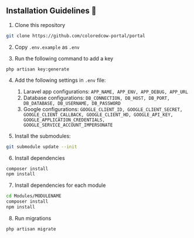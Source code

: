 ## Installation Guidelines :rocket:

1. Clone this repository
```sh
git clone https://github.com/coloredcow-portal/portal
```

2. Copy `.env.example` as `.env`

3. Run the following command to add a key
```
php artisan key:generate
```
4. Add the following settings in `.env` file:
    1. Laravel app configurations: `APP_NAME, APP_ENV, APP_DEBUG, APP_URL`
    2. Database configurations: `DB_CONNECTION, DB_HOST, DB_PORT, DB_DATABASE, DB_USERNAME, DB_PASSWORD`
    3. Google configurations: `GOOGLE_CLIENT_ID, GOOGLE_CLIENT_SECRET, GOOGLE_CLIENT_CALLBACK, GOOGLE_CLIENT_HD, GOOGLE_API_KEY, GOOGLE_APPLICATION_CREDENTIALS, GOOGLE_SERVICE_ACCOUNT_IMPERSONATE`

5. Install the submodules:
```sh
git submodule update --init
```

6. Install dependencies
```sh
composer install
npm install
```

7. Install dependencies for each module
```sh
cd Modules/MODULENAME
composer install
npm install
```

8. Run migrations
```
php artisan migrate
```
